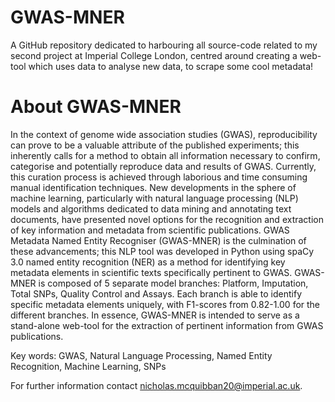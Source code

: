 # GWAS-MNER

A GitHub repository dedicated to harbouring all source-code related to my second project at Imperial College London, centred around creating a web-tool which uses data to analyse new data, to scrape some cool metadata!

# About GWAS-MNER

In the context of genome wide association studies (GWAS), reproducibility can prove to be a valuable attribute of the published experiments; this inherently calls for a method to obtain all information necessary to confirm, categorise and potentially reproduce data and results of GWAS. Currently, this curation process is achieved through laborious and time consuming manual identification techniques. New developments in the sphere of machine learning, particularly with natural language processing (NLP) models and algorithms dedicated to data mining and annotating text documents, have presented novel options for the recognition and extraction of key information and metadata from scientific publications. GWAS Metadata Named Entity Recogniser (GWAS-MNER) is the culmination of these advancements; this NLP tool was developed in Python using spaCy 3.0 named entity recognition (NER) as a method for identifying key metadata elements in scientific texts specifically pertinent to GWAS. GWAS-MNER is composed of 5 separate model branches: Platform, Imputation, Total SNPs, Quality Control and Assays. Each branch is able to identify specific metadata elements uniquely, with F1-scores from 0.82-1.00 for the different branches. In essence, GWAS-MNER is intended to serve as a stand-alone web-tool for the extraction of pertinent information from GWAS publications.

Key words: GWAS, Natural Language Processing, Named Entity Recognition, Machine Learning, SNPs

For further information contact nicholas.mcquibban20@imperial.ac.uk.
